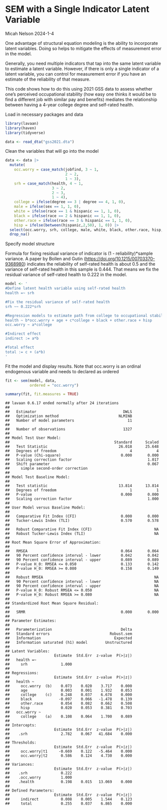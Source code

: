 SEM with a Single Indicator Latent Variable
================
Micah Nelson
2024-1-4

One advantage of structural equation modeling is the ability to
incorporate latent variables. Doing so helps to mitigate the effects of
measurement error in the model.

Generally, you need multiple indicators that tap into the same latent
variable to estimate a latent variable. However, if there is only a
single indicator of a latent variable, you can control for measurement
error if you have an estimate of the reliability of that measure.

This code shows how to do this using 2021 GSS data to assess whether
one’s perceived occupational stability (how easy one thinks it would be
to find a different job with similar pay and benefits) mediates the
relationship between having a 4-year college degree and self-rated
health.

Load in necessary packages and data

``` r
library(lavaan)
library(haven)
library(tidyverse)

data <- read_dta("gss2021.dta")
```

Clean the variables that will go into the model

``` r
data <- data |> 
  mutate(
    occ.worry = case_match(jobfind, 3 ~ 1,
                           2 ~ 2,
                           1 ~ 3),
    srh = case_match(health, 4 ~ 1,
                     3 ~ 2,
                     2 ~ 3,
                     1 ~ 4),
    college = ifelse(degree == 3 | degree == 4, 1, 0),
    male = ifelse(sex == 1, 1, 0),
    white = ifelse(race == 1 & hispanic == 1, 1, 0),
    black = ifelse(race == 2 & hispanic == 1, 1, 0),
    other.race = ifelse(race == 3 & hispanic == 1, 1, 0),
    hisp = ifelse(between(hispanic,2,50), 1, 0)) |> 
  select(occ.worry, srh, college, male, white, black, other.race, hisp, age) |> 
  drop_na()
```

Specify model structure

Formula for fixing residual variance of indicator is (1 -
reliability)\*sample variance. A paper by Bollen and Gutin
(<https://doi.org/10.1215/00703370-9368980>) indicates the reliability
of self-rated health is about 0.5 and the variance of self-rated health
in this sample is 0.444. That means we fix the residual variance of
self-rated health to 0.222 in the model.

``` r
model <- '
#Define latent health variable using self-rated health
health =~ srh

#Fix the residual variance of self-rated health
srh ~~ 0.222*srh

#Regression models to estimate path from college to occupational stability to health
health ~ b*occ.worry + age + c*college + black + other.race + hisp
occ.worry ~ a*college 

#Indirect effect
indirect := a*b

#Total effect
total := c + (a*b)
'
```

Fit the model and display results. Note that occ.worry is an ordinal
endogenous variable and needs to declared as ordered

``` r
fit <- sem(model, data,
           ordered = "occ.worry")

summary(fit, fit.measures = TRUE)
```

    ## lavaan 0.6.17 ended normally after 24 iterations
    ## 
    ##   Estimator                                       DWLS
    ##   Optimization method                           NLMINB
    ##   Number of model parameters                        11
    ## 
    ##   Number of observations                          1327
    ## 
    ## Model Test User Model:
    ##                                               Standard      Scaled
    ##   Test Statistic                                26.018      25.648
    ##   Degrees of freedom                                 4           4
    ##   P-value (Chi-square)                           0.000       0.000
    ##   Scaling correction factor                                  1.017
    ##   Shift parameter                                            0.067
    ##     simple second-order correction                                
    ## 
    ## Model Test Baseline Model:
    ## 
    ##   Test statistic                                13.814      13.814
    ##   Degrees of freedom                                 1           1
    ##   P-value                                        0.000       0.000
    ##   Scaling correction factor                                  1.000
    ## 
    ## User Model versus Baseline Model:
    ## 
    ##   Comparative Fit Index (CFI)                    0.000       0.000
    ##   Tucker-Lewis Index (TLI)                       0.570       0.578
    ##                                                                   
    ##   Robust Comparative Fit Index (CFI)                            NA
    ##   Robust Tucker-Lewis Index (TLI)                               NA
    ## 
    ## Root Mean Square Error of Approximation:
    ## 
    ##   RMSEA                                          0.064       0.064
    ##   90 Percent confidence interval - lower         0.042       0.042
    ##   90 Percent confidence interval - upper         0.089       0.089
    ##   P-value H_0: RMSEA <= 0.050                    0.133       0.142
    ##   P-value H_0: RMSEA >= 0.080                    0.158       0.149
    ##                                                                   
    ##   Robust RMSEA                                                  NA
    ##   90 Percent confidence interval - lower                        NA
    ##   90 Percent confidence interval - upper                        NA
    ##   P-value H_0: Robust RMSEA <= 0.050                            NA
    ##   P-value H_0: Robust RMSEA >= 0.080                            NA
    ## 
    ## Standardized Root Mean Square Residual:
    ## 
    ##   SRMR                                           0.000       0.000
    ## 
    ## Parameter Estimates:
    ## 
    ##   Parameterization                               Delta
    ##   Standard errors                           Robust.sem
    ##   Information                                 Expected
    ##   Information saturated (h1) model        Unstructured
    ## 
    ## Latent Variables:
    ##                    Estimate  Std.Err  z-value  P(>|z|)
    ##   health =~                                           
    ##     srh               1.000                           
    ## 
    ## Regressions:
    ##                    Estimate  Std.Err  z-value  P(>|z|)
    ##   health ~                                            
    ##     occ.worry  (b)    0.073    0.020    3.717    0.000
    ##     age               0.003    0.001    1.932    0.053
    ##     college    (c)    0.248    0.037    6.678    0.000
    ##     black            -0.097    0.066   -1.478    0.139
    ##     other.race        0.054    0.082    0.662    0.508
    ##     hisp              0.020    0.053    0.381    0.703
    ##   occ.worry ~                                         
    ##     college    (a)    0.108    0.064    1.700    0.089
    ## 
    ## Intercepts:
    ##                    Estimate  Std.Err  z-value  P(>|z|)
    ##    .srh               2.782    0.067   41.684    0.000
    ## 
    ## Thresholds:
    ##                    Estimate  Std.Err  z-value  P(>|z|)
    ##     occ.worry|t1     -0.669    0.122   -5.464    0.000
    ##     occ.worry|t2      0.586    0.124    4.730    0.000
    ## 
    ## Variances:
    ##                    Estimate  Std.Err  z-value  P(>|z|)
    ##    .srh               0.222                           
    ##    .occ.worry         1.000                           
    ##    .health            0.198    0.015   13.069    0.000
    ## 
    ## Defined Parameters:
    ##                    Estimate  Std.Err  z-value  P(>|z|)
    ##     indirect          0.008    0.005    1.544    0.123
    ##     total             0.255    0.037    6.865    0.000
